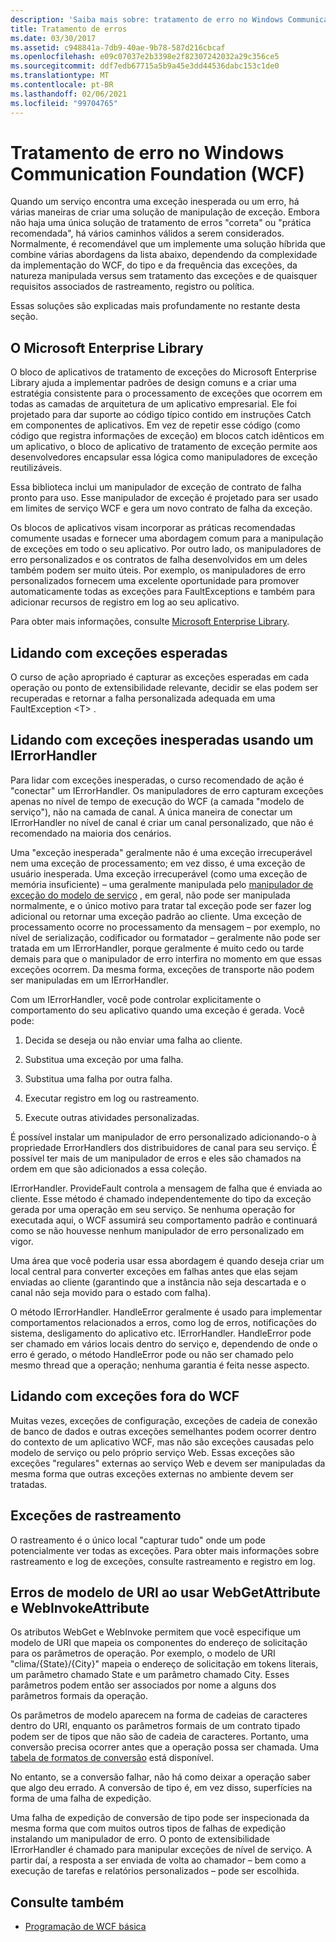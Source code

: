 ```yaml
---
description: 'Saiba mais sobre: tratamento de erro no Windows Communication Foundation (WCF)'
title: Tratamento de erros
ms.date: 03/30/2017
ms.assetid: c948841a-7db9-40ae-9b78-587d216cbcaf
ms.openlocfilehash: e09c07037e2b3398e2f82307242032a29c356ce5
ms.sourcegitcommit: ddf7edb67715a5b9a45e3dd44536dabc153c1de0
ms.translationtype: MT
ms.contentlocale: pt-BR
ms.lasthandoff: 02/06/2021
ms.locfileid: "99704765"
---
```

# <a name="error-handling-in-windows-communication-foundation-wcf"></a>Tratamento de erro no Windows Communication Foundation (WCF)

Quando um serviço encontra uma exceção inesperada ou um erro, há várias maneiras de criar uma solução de manipulação de exceção. Embora não haja uma única solução de tratamento de erros "correta" ou "prática recomendada", há vários caminhos válidos a serem considerados. Normalmente, é recomendável que um implemente uma solução híbrida que combine várias abordagens da lista abaixo, dependendo da complexidade da implementação do WCF, do tipo e da frequência das exceções, da natureza manipulada versus sem tratamento das exceções e de quaisquer requisitos associados de rastreamento, registro ou política.

Essas soluções são explicadas mais profundamente no restante desta seção.

## <a name="the-microsoft-enterprise-library"></a>O Microsoft Enterprise Library

O bloco de aplicativos de tratamento de exceções do Microsoft Enterprise Library ajuda a implementar padrões de design comuns e a criar uma estratégia consistente para o processamento de exceções que ocorrem em todas as camadas de arquitetura de um aplicativo empresarial. Ele foi projetado para dar suporte ao código típico contido em instruções Catch em componentes de aplicativos. Em vez de repetir esse código (como código que registra informações de exceção) em blocos catch idênticos em um aplicativo, o bloco de aplicativo de tratamento de exceção permite aos desenvolvedores encapsular essa lógica como manipuladores de exceção reutilizáveis.

Essa biblioteca inclui um manipulador de exceção de contrato de falha pronto para uso. Esse manipulador de exceção é projetado para ser usado em limites de serviço WCF e gera um novo contrato de falha da exceção.

Os blocos de aplicativos visam incorporar as práticas recomendadas comumente usadas e fornecer uma abordagem comum para a manipulação de exceções em todo o seu aplicativo. Por outro lado, os manipuladores de erro personalizados e os contratos de falha desenvolvidos em um deles também podem ser muito úteis. Por exemplo, os manipuladores de erro personalizados fornecem uma excelente oportunidade para promover automaticamente todas as exceções para FaultExceptions e também para adicionar recursos de registro em log ao seu aplicativo.

Para obter mais informações, consulte [Microsoft Enterprise Library](/previous-versions/msp-n-p/ff632023(v=pandp.10)).

## <a name="dealing-with-expected-exceptions"></a>Lidando com exceções esperadas

O curso de ação apropriado é capturar as exceções esperadas em cada operação ou ponto de extensibilidade relevante, decidir se elas podem ser recuperadas e retornar a falha personalizada adequada em uma FaultException \<T> .
  
## <a name="dealing-with-unexpected-exceptions-using-an-ierrorhandler"></a>Lidando com exceções inesperadas usando um IErrorHandler

Para lidar com exceções inesperadas, o curso recomendado de ação é "conectar" um IErrorHandler. Os manipuladores de erro capturam exceções apenas no nível de tempo de execução do WCF (a camada "modelo de serviço"), não na camada de canal. A única maneira de conectar um IErrorHandler no nível de canal é criar um canal personalizado, que não é recomendado na maioria dos cenários.

Uma "exceção inesperada" geralmente não é uma exceção irrecuperável nem uma exceção de processamento; em vez disso, é uma exceção de usuário inesperada. Uma exceção irrecuperável (como uma exceção de memória insuficiente) – uma geralmente manipulada pelo [manipulador de exceção do modelo de serviço](xref:System.ServiceModel.Dispatcher.ExceptionHandler) , em geral, não pode ser manipulada normalmente, e o único motivo para tratar tal exceção pode ser fazer log adicional ou retornar uma exceção padrão ao cliente. Uma exceção de processamento ocorre no processamento da mensagem – por exemplo, no nível de serialização, codificador ou formatador – geralmente não pode ser tratada em um IErrorHandler, porque geralmente é muito cedo ou tarde demais para que o manipulador de erro interfira no momento em que essas exceções ocorrem. Da mesma forma, exceções de transporte não podem ser manipuladas em um IErrorHandler.

Com um IErrorHandler, você pode controlar explicitamente o comportamento do seu aplicativo quando uma exceção é gerada. Você pode:  

1. Decida se deseja ou não enviar uma falha ao cliente.

2. Substitua uma exceção por uma falha.

3. Substitua uma falha por outra falha.

4. Executar registro em log ou rastreamento.

5. Execute outras atividades personalizadas.

É possível instalar um manipulador de erro personalizado adicionando-o à propriedade ErrorHandlers dos distribuidores de canal para seu serviço.  É possível ter mais de um manipulador de erros e eles são chamados na ordem em que são adicionados a essa coleção.

IErrorHandler. ProvideFault controla a mensagem de falha que é enviada ao cliente. Esse método é chamado independentemente do tipo da exceção gerada por uma operação em seu serviço. Se nenhuma operação for executada aqui, o WCF assumirá seu comportamento padrão e continuará como se não houvesse nenhum manipulador de erro personalizado em vigor.

Uma área que você poderia usar essa abordagem é quando deseja criar um local central para converter exceções em falhas antes que elas sejam enviadas ao cliente (garantindo que a instância não seja descartada e o canal não seja movido para o estado com falha).

O método IErrorHandler. HandleError geralmente é usado para implementar comportamentos relacionados a erros, como log de erros, notificações do sistema, desligamento do aplicativo etc. IErrorHandler. HandleError pode ser chamado em vários locais dentro do serviço e, dependendo de onde o erro é gerado, o método HandleError pode ou não ser chamado pelo mesmo thread que a operação; nenhuma garantia é feita nesse aspecto.

## <a name="dealing-with-exceptions-outside-wcf"></a>Lidando com exceções fora do WCF

Muitas vezes, exceções de configuração, exceções de cadeia de conexão de banco de dados e outras exceções semelhantes podem ocorrer dentro do contexto de um aplicativo WCF, mas não são exceções causadas pelo modelo de serviço ou pelo próprio serviço Web. Essas exceções são exceções "regulares" externas ao serviço Web e devem ser manipuladas da mesma forma que outras exceções externas no ambiente devem ser tratadas.

## <a name="tracing-exceptions"></a>Exceções de rastreamento

O rastreamento é o único local "capturar tudo" onde um pode potencialmente ver todas as exceções. Para obter mais informações sobre rastreamento e log de exceções, consulte rastreamento e registro em log.

## <a name="uri-template-errors-when-using-webgetattribute-and-webinvokeattribute"></a>Erros de modelo de URI ao usar WebGetAttribute e WebInvokeAttribute

Os atributos WebGet e WebInvoke permitem que você especifique um modelo de URI que mapeia os componentes do endereço de solicitação para os parâmetros de operação. Por exemplo, o modelo de URI "clima/{State}/{City}" mapeia o endereço de solicitação em tokens literais, um parâmetro chamado State e um parâmetro chamado City. Esses parâmetros podem então ser associados por nome a alguns dos parâmetros formais da operação.

Os parâmetros de modelo aparecem na forma de cadeias de caracteres dentro do URI, enquanto os parâmetros formais de um contrato tipado podem ser de tipos que não são de cadeia de caracteres. Portanto, uma conversão precisa ocorrer antes que a operação possa ser chamada. Uma [tabela de formatos de conversão](wcf-web-http-programming-model-overview.md) está disponível.

No entanto, se a conversão falhar, não há como deixar a operação saber que algo deu errado. A conversão de tipo é, em vez disso, superfícies na forma de uma falha de expedição.

Uma falha de expedição de conversão de tipo pode ser inspecionada da mesma forma que com muitos outros tipos de falhas de expedição instalando um manipulador de erro. O ponto de extensibilidade IErrorHandler é chamado para manipular exceções de nível de serviço. A partir daí, a resposta a ser enviada de volta ao chamador – bem como a execução de tarefas e relatórios personalizados – pode ser escolhida.

## <a name="see-also"></a>Consulte também

- [Programação de WCF básica](../basic-wcf-programming.md)
